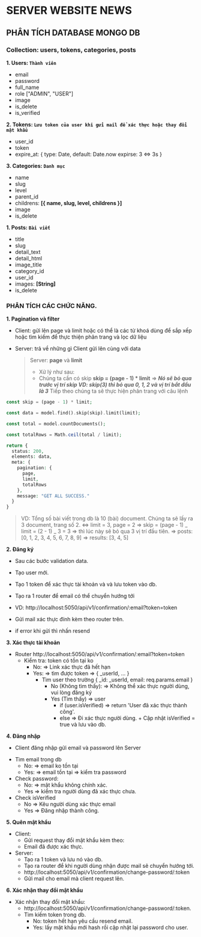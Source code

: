# SERVER WEBSITE NEWS

## PHÂN TÍCH DATABASE MONGO DB

### Collection: **users**, **tokens**, **categories**, **posts**

**1. Users: `Thành viên`**

- email
- password
- full_name
- role ["ADMIN", "USER"]
- image
- is_delete
- is_verified

**2. Tokens: `Lưu token của user khi gửi mail để xác thực hoặc thay đổi mật khẩu`**

- user_id
- token
- expire_at: {
  type: Date,
  default: Date.now
  expirse: 3 <=> 3s
  }

**3. Categories: `Danh mục`**

- name
- slug
- level
- parent_id
- childrens: **[{ name, slug, level, childrens }]**
- image
- is_delete

**1. Posts: `Bài viết`**

- title
- slug
- detail_text
- detail_html
- image_title
- category_id
- user_id
- images: **[String]**
- is_delete

### PHÂN TÍCH CÁC CHỨC NĂNG.

**1. Pagination và filter**

- Client: gửi lên page và limit hoặc có thể là các từ khoá dùng để sắp xếp hoặc tìm kiếm để thực thiện phân trang và lọc dữ liệu
- Server: trả về những gì Client gửi lên cùng với data

  > Server: **page** và **limit**
  >
  > - Xử lý như sau:
  > - Chúng ta cần có skip
  >   **skip = (page - 1) \* limit** => **_Nó sẽ bỏ qua trước vị trí skip
  >   VD: skip(3) thì bỏ qua 0, 1, 2 và vị trí bắt đầu là 3_**
  >   Tiếp theo chúng ta sẽ thực hiện phân trang với câu lệnh

```php
const skip = (page - 1) * limit;

const data = model.find().skip(skip).limit(limit);

const total = model.countDocuments();

const totalRows = Math.ceil(total / limit);

return {
  status: 200,
  elements: data,
  meta: {
    pagination: {
      page,
      limit,
      totalRows
    },
    message: "GET ALL SUCCESS."
  }
}
```

> VD: Tổng số bài viết trong db là 10 (bài) document. Chúng ta sẽ lấy ra 3 document, trang số 2.
> <=> limit = 3, page = 2
> => skip = (page - 1) _ limit = (2 - 1) _ 3 = 3
> => thì lúc này sẽ bỏ qua 3 vị trí đầu tiên.
> => posts: [0, 1, 2, 3, 4, 5, 6, 7, 8, 9]
> => results: [3, 4, 5]

**2. Đăng ký**

- Sau các bước validation data.

- Tạo user mới.

- Tạo 1 token để xác thực tài khoản và và lưu token vào db.

- Tạo ra 1 router để email có thể chuyển hướng tới

- VD: http://localhost:5050/api/v1/confirmation/:email?token=token

- Gửi mail xác thực đính kèm theo router trên.

- if error khi gửi thì nhấn resend

**3. Xác thực tài khoản**

- Router http://localhost:5050/api/v1/confirmation/:email?token=token
  - Kiểm tra: token có tồn tại ko
    - No: => Link xác thực đã hết hạn
    - Yes: => tìm được token => { \_userId, ... }
      - Tìm user theo trường { \_id: \_userId, email: req.params.email }
        - No (Không tìm thấy): => Không thể xác thực người dùng, vui lòng đăng ký
        - Yes (Tìm thấy) => user
          - if (user.isVerified) => return 'User đã xác thực thành công'.
          - else => Đi xác thực người dùng. + Cập nhật isVerified = true và lưu vào db.

**4. Đăng nhập**

- Client đăng nhập gửi email và password lên Server

* Tìm email trong db
  - No: => email ko tồn tại
  - Yes: => email tồn tại => kiểm tra password
* Check password:
  - No: => mật khẩu không chính xác.
  - Yes => kiểm tra người dùng đã xác thực chưa.
* Check isVerified
  - No => Kêu người dùng xác thực email
  - Yes => Đăng nhập thành công.

**5. Quên mật khẩu**

- Client:
  - Gửi request thay đổi mật khẩu kèm theo:
  - Email đã được xác thực.
- Server:
  - Tạo ra 1 token và lưu nó vào db.
  - Tạo ra router để khi người dùng nhận được mail sẽ chuyển hướng tới.
  - http://localhost:5050/api/v1/confirmation/change-password/:token
  - Gửi mail cho email mà client request lên.

**6. Xác nhận thay đổi mật khẩu**

- Xác nhận thay đổi mật khẩu:
  - http://localhost:5050/api/v1/confirmation/change-password/:token.
  - Tìm kiếm token trong db.
    - No: token hết hạn yêu cầu resend email.
    - Yes: lấy mật khẩu mới hash rồi cập nhật lại password cho user.
